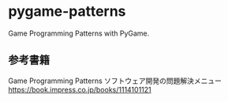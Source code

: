 # pygame-patterns
Game Programming Patterns with PyGame.

## 参考書籍
Game Programming Patterns ソフトウェア開発の問題解決メニュー  
https://book.impress.co.jp/books/1114101121
